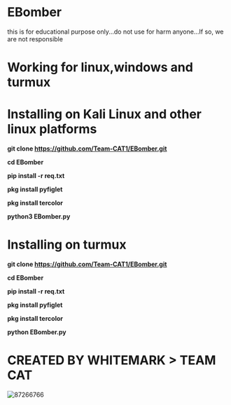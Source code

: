 # EBomber
this is for educational purpose only...do not use for harm anyone...If so, we are not responsible

# **Working for linux,windows and turmux**

# **Installing on Kali Linux and other linux platforms**

**git clone https://github.com/Team-CAT1/EBomber.git**

**cd EBomber**

**pip install -r req.txt**

**pkg install pyfiglet**

**pkg install tercolor**

**python3 EBomber.py**



# **Installing on turmux**

**git clone https://github.com/Team-CAT1/EBomber.git**

**cd EBomber**

**pip install -r req.txt**

**pkg install pyfiglet**

**pkg install tercolor**

**python EBomber.py**

# CREATED BY WHITEMARK > TEAM CAT

![87266766](https://user-images.githubusercontent.com/87734962/126406281-85adddf5-ef0d-4565-88c5-a0de2a6097e3.png)
